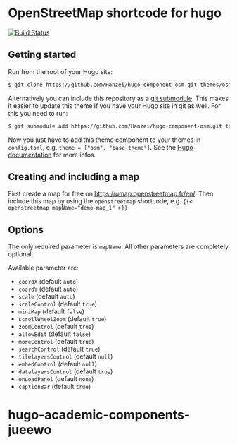 # OpenStreetMap shortcode for hugo
[![Build Status](https://travis-ci.com/Hanzei/hugo-component-osm.svg?branch=master)](https://travis-ci.com/Hanzei/hugo-component-osm)

## Getting started

Run from the root of your Hugo site:
```sh
$ git clone https://github.com/Hanzei/hugo-component-osm.git themes/osm
```

Alternatively you can include this repository as a [git submodule](https://git-scm.com/book/de/v1/Git-Tools-Submodule). This makes it easier to update this theme if you have your Hugo site in git as well. For this you need to run:

```sh
$ git submodule add https://github.com/Hanzei/hugo-component-osm.git themes/osm
```

Now you just have to add this theme component to your themes in `config.toml`, e.g. `theme = ["osm", "base-theme"]`. See the [Hugo documentation](https://gohugo.io/themes/theme-components/) for more infos.

## Creating and including a map

First create a map for free on https://umap.openstreetmap.fr/en/. Then include this map by using the `openstreetmap` shortcode, e.g. `{{< openstreetmap mapName="demo-map_1" >}}`

## Options

The only required parameter is `mapName`. All other parameters are completely optional.

Available parameter are:
- `coordX` (default `auto`)
- `coordY` (default `auto`)
- `scale`  (default `auto`)
- `scaleControl` (default `true`)
- `miniMap` (default `false`)
- `scrollWheelZoom` (default `true`)
- `zoomControl` (default `true`)
- `allowEdit` (default `false`)
- `moreControl` (default `true`)
- `searchControl` (default `true`)
- `tilelayersControl` (default `null`)
- `embedControl` (default `null`)
- `datalayersControl` (default `true`)
- `onLoadPanel` (default `none`)
- `captionBar` (default `true`)
# hugo-academic-components-jueewo
